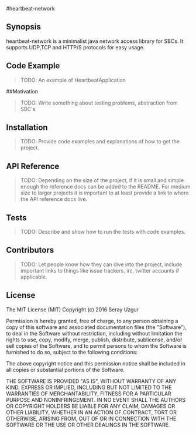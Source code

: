 #heartbeat-network

## Synopsis

heartbeat-network is a minimalist java network access library for SBCs.
It supports UDP,TCP and HTTP/S protocols for easy usage. 


## Code Example

>TODO: An example of HeartbeatApplication

##Motivation

>TODO: Write something about testing problems, abstraction from SBC's

## Installation

>TODO: Provide code examples and explanations of how to get the project.

## API Reference

>TODO: Depending on the size of the project, if it is small and simple enough the reference docs can be added to the README. For medium size to larger projects it is important to at least provide a link to where the API reference docs live.

## Tests

>TODO: Describe and show how to run the tests with code examples.

## Contributors

>TODO: Let people know how they can dive into the project, include important links to things like issue trackers, irc, twitter accounts if applicable.

## License
The MIT License (MIT)
Copyright (c) 2016 Seray Uzgur

Permission is hereby granted, free of charge, to any person obtaining a copy of this software and associated documentation files (the "Software"), to deal in the Software without restriction, including without limitation the rights to use, copy, modify, merge, publish, distribute, sublicense, and/or sell copies of the Software, and to permit persons to whom the Software is furnished to do so, subject to the following conditions:

The above copyright notice and this permission notice shall be included in all copies or substantial portions of the Software.

THE SOFTWARE IS PROVIDED "AS IS", WITHOUT WARRANTY OF ANY KIND, EXPRESS OR IMPLIED, INCLUDING BUT NOT LIMITED TO THE WARRANTIES OF MERCHANTABILITY, FITNESS FOR A PARTICULAR PURPOSE AND NONINFRINGEMENT. IN NO EVENT SHALL THE AUTHORS OR COPYRIGHT HOLDERS BE LIABLE FOR ANY CLAIM, DAMAGES OR OTHER LIABILITY, WHETHER IN AN ACTION OF CONTRACT, TORT OR OTHERWISE, ARISING FROM, OUT OF OR IN CONNECTION WITH THE SOFTWARE OR THE USE OR OTHER DEALINGS IN THE SOFTWARE.